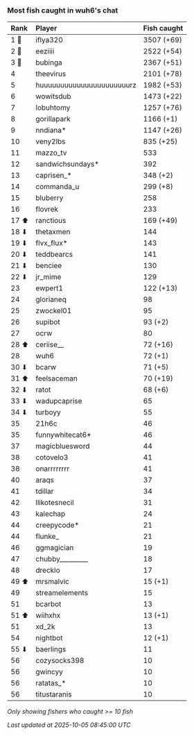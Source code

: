### Most fish caught in wuh6's chat

| Rank  | Player                    | Fish caught |
|:------|:--------------------------|:------------|
| 1 🥇  | iflya320                  | 3507 (+69)  |
| 2 🥈  | eeziiii                   | 2522 (+54)  |
| 3 🥉  | bubinga                   | 2367 (+51)  |
| 4     | theevirus                 | 2101 (+78)  |
| 5     | huuuuuuuuuuuuuuuuuuuuuurz | 1982 (+53)  |
| 6     | wowitsdub                 | 1473 (+22)  |
| 7     | lobuhtomy                 | 1257 (+76)  |
| 8     | gorillapark               | 1166 (+1)   |
| 9     | nndiana*                  | 1147 (+26)  |
| 10    | veny2lbs                  | 835 (+25)   |
| 11    | mazzo_tv                  | 533         |
| 12    | sandwichsundays*          | 392         |
| 13    | caprisen_*                | 348 (+2)    |
| 14    | commanda_u                | 299 (+8)    |
| 15    | bluberry                  | 258         |
| 16    | flovrek                   | 233         |
| 17 ⬆  | ranctious                 | 169 (+49)   |
| 18 ⬇  | thetaxmen                 | 144         |
| 19 ⬇  | flvx_flux*                | 143         |
| 20 ⬇  | teddbearcs                | 141         |
| 21 ⬇  | benciee                   | 130         |
| 22 ⬇  | jr_mime                   | 129         |
| 23    | ewpert1                   | 122 (+13)   |
| 24    | glorianeq                 | 98          |
| 25    | zwockel01                 | 95          |
| 26    | supibot                   | 93 (+2)     |
| 27    | ocrw                      | 80          |
| 28 ⬆  | ceriise__                 | 72 (+16)    |
| 28    | wuh6                      | 72 (+1)     |
| 30 ⬇  | bcarw                     | 71 (+5)     |
| 31 ⬆  | feelsaceman               | 70 (+19)    |
| 32 ⬇  | ratot                     | 68 (+6)     |
| 33 ⬇  | wadupcaprise              | 65          |
| 34 ⬇  | turboyy                   | 55          |
| 35    | 21h6c                     | 46          |
| 35    | funnywhitecat6*           | 46          |
| 37    | magicbluesword            | 44          |
| 38    | cotovelo3                 | 41          |
| 38    | onarrrrrrrr               | 41          |
| 40    | araqs                     | 37          |
| 41    | tdillar                   | 34          |
| 42    | llikotesnecil             | 31          |
| 43    | kalechap                  | 24          |
| 44    | creepycode*               | 21          |
| 44    | flunke_                   | 21          |
| 46    | ggmagician                | 19          |
| 47    | chubby_________           | 18          |
| 48    | drecklo                   | 17          |
| 49 ⬆  | mrsmalvic                 | 15 (+1)     |
| 49    | streamelements            | 15          |
| 51    | bcarbot                   | 13          |
| 51 ⬆  | wiihxhx                   | 13 (+1)     |
| 51    | xd_2k                     | 13          |
| 54    | nightbot                  | 12 (+1)     |
| 55 ⬇  | baerlings                 | 11          |
| 56    | cozysocks398              | 10          |
| 56    | gwincyy                   | 10          |
| 56    | ratatas_*                 | 10          |
| 56    | titustaranis              | 10          |

_Only showing fishers who caught >= 10 fish_

_Last updated at 2025-10-05 08:45:00 UTC_